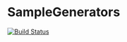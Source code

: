 # SampleGenerators

[![Build Status](https://travis-ci.org/qiubix/SampleGenerators.svg?branch=master)](https://travis-ci.org/qiubix/SampleGenerators)
